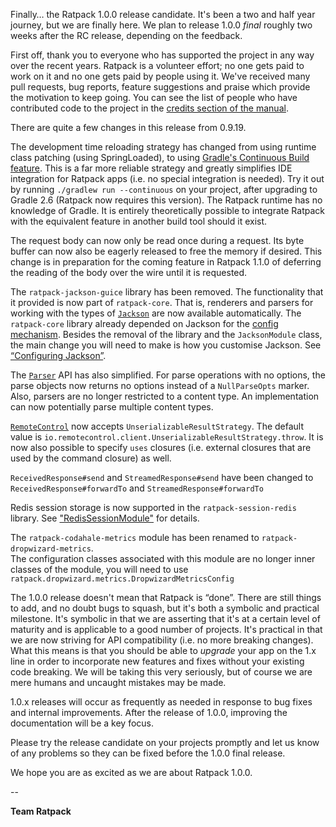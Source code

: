 <!--
This file contains the in progress release notes during the cycle.
It should not be considered the final announcement for any release at any time.
-->

Finally… the Ratpack 1.0.0 release candidate.
It's been a two and half year journey, but we are finally here.
We plan to release 1.0.0 _final_ roughly two weeks after the RC release, depending on the feedback.

First off, thank you to everyone who has supported the project in any way over the recent years.
Ratpack is a volunteer effort; no one gets paid to work on it and no one gets paid by people using it.
We've received many pull requests, bug reports, feature suggestions and praise which provide the motivation to keep going.
You can see the list of people who have contributed code to the project in the [credits section of the manual](http://ratpack.io/manual/1.0.0/about-the-project.html#credits).

There are quite a few changes in this release from 0.9.19.

The development time reloading strategy has changed from using runtime class patching (using SpringLoaded), to using [Gradle's Continuous Build feature](https://docs.gradle.org/current/userguide/continuous_build.html).
This is a far more reliable strategy and greatly simplifies IDE integration for Ratpack apps (i.e. no special integration is needed).
Try it out by running `./gradlew run --continuous` on your project, after upgrading to Gradle 2.6 (Ratpack now requires this version).
The Ratpack runtime has no knowledge of Gradle.
It is entirely theoretically possible to integrate Ratpack with the equivalent feature in another build tool should it exist.

The request body can now only be read once during a request.
Its byte buffer can now also be eagerly released to free the memory if desired.
This change is in preparation for the coming feature in Ratpack 1.1.0 of deferring the reading of the body over the wire until it is requested.  
 
The `ratpack-jackson-guice` library has been removed.
The functionality that it provided is now part of `ratpack-core`.
That is, renderers and parsers for working with the types of [`Jackson`](http://ratpack.io/manual/1.0.0/api/ratpack/jackson/Jackson.html) are now available automatically.
The `ratpack-core` library already depended on Jackson for the [config mechanism](http://ratpack.io/manual/1.0.0/config.html).
Besides the removal of the library and the `JacksonModule` class, the main change you will need to make is how you customise Jackson.
See [“Configuring Jackson”](http://ratpack.io/manual/1.0.0/jackson.html#configuring_jackson).

The [`Parser`](http://ratpack.io/manual/1.0.0/api/ratpack/parse/Parser.html) API has also simplified.
For parse operations with no options, the parse objects now returns no options instead of a `NullParseOpts` marker.
Also, parsers are no longer restricted to a content type.
An implementation can now potentially parse multiple content types.

[`RemoteControl`](http://ratpack.io/manual/1.0.0/api/ratpack/test/remote/RemoteControl.html) now accepts `UnserializableResultStrategy`.
The default value is `io.remotecontrol.client.UnserializableResultStrategy.throw`.
It is now also possible to specify `uses` closures (i.e. external closures that are used by the command closure) as well. 

`ReceivedResponse#send` and `StreamedResponse#send` have been changed to `ReceivedResponse#forwardTo` and `StreamedResponse#forwardTo`

Redis session storage is now supported in the `ratpack-session-redis` library. See ["RedisSessionModule"](http://ratpack.io/manual/1.0.0/api/index.html?ratpack/session/store/RedisSessionModule.html) for details.

The `ratpack-codahale-metrics` module has been renamed to `ratpack-dropwizard-metrics`.  
The configuration classes associated with this module are no longer inner classes of the module, you will need to use `ratpack.dropwizard.metrics.DropwizardMetricsConfig`

The 1.0.0 release doesn't mean that Ratpack is “done”.
There are still things to add, and no doubt bugs to squash, but it's both a symbolic and practical milestone.
It's symbolic in that we are asserting that it's at a certain level of maturity and is applicable to a good number of projects.
It's practical in that we are now striving for API compatibility (i.e. no more breaking changes).
What this means is that you should be able to _upgrade_ your app on the 1.x line in order to incorporate new features and fixes without your existing code breaking.
We will be taking this very seriously, but of course we are mere humans and uncaught mistakes may be made.

1.0.x releases will occur as frequently as needed in response to bug fixes and internal improvements.
After the release of 1.0.0, improving the documentation will be a key focus.

Please try the release candidate on your projects promptly and let us know of any problems so they can be fixed before the 1.0.0 final release.

We hope you are as excited as we are about Ratpack 1.0.0.

-- 

**Team Ratpack**
